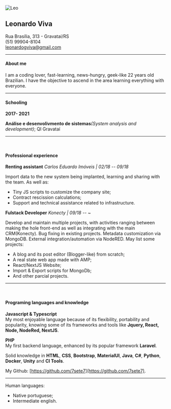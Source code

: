 ![Leo](https://i.ibb.co/WcBGykG/eu.jpg)  
## Leonardo Viva


Rua Brasília, 313 - Gravataí/RS\
(51) 99904-8104\
leonardogviva@gmail.com

------------------- ----------------------------
#### About me
I am a coding lover, fast-learning, news-hungry, geek-like 22 years old Brazilian.
I have the objective to ascend in the area learning everything with everyone.

-----------------------------------------------
#### Schooling

**2017- 2021**

**Análise e desenvolivmento de sistemas**_(System analysis and development)_; QI Gravataí

-------------------------------------------
&nbsp;
#### Professional experience

**Renting assistant**
*Carlos Eduardo Imóveis | 02/18 -- 09/18*

Import data to the new system being implanted, learning and sharing with the team.
As well as: 
 - Tiny JS scripts to customize the company site;
 - Contract rescission calculations;
 - Support and technical assistance related to infrastructure.
 
**Fulstack Developer**
*Konecty | 09/18 -- \~*

Develop and maintain multiple projects, with activities ranging between making the hole front-end as well as integrating with the main CRM(Konecty). Bug fixing in existing projects. Metadata customization via MongoDB. External integration/automation via NodeRED. May list some projects:
 - A blog and its post editor (Blogger-like) from scratch;
 - A real state web app made with AMP;
 - React/NextJS Website;
 - Import & Export scripts for MongoDb;
 - And other parcial projects.

--------------------
&nbsp;

#### Programing languages and knowledge

 **Javascript & Typescript** \
     My most enjoyable language because of its flexibility, portability and popularity, knowing some of its frameworks and tools like **Jquery, React, Node, NodeRed, NextJS**.

**PHP** \
  My first backend language, enhanced by its popular framework **Laravel**.

Solid knowledge in **HTML**, **CSS**, **Bootstrap**, **MaterialUI**, **Java**, **C#**, **Python**, **Docker**, **Unity** and **CI Tools**.

My Github: [https://github.com/7sete7](https://github.com/7sete7).

----------------------------------------
Human languages: 
 - Native portuguese;
 - Intermediate english.
